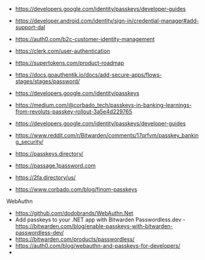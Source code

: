 
- https://developers.google.com/identity/passkeys/developer-guides
- https://developer.android.com/identity/sign-in/credential-manager#add-support-dal


- https://auth0.com/b2c-customer-identity-management
- https://clerk.com/user-authentication
- https://supertokens.com/product-roadmap
- https://docs.goauthentik.io/docs/add-secure-apps/flows-stages/stages/password/
- https://developers.google.com/identity/passkeys
- https://medium.com/@corbado_tech/passkeys-in-banking-learnings-from-revoluts-passkey-rollout-3a5e4d229765
- https://developers.google.com/identity/passkeys/developer-guides
- https://www.reddit.com/r/Bitwarden/comments/17qrfvm/passkey_banking_security/
- https://passkeys.directory/
- https://passage.1password.com
- https://2fa.directory/us/
- https://www.corbado.com/blog/finom-passkeys

WebAuthn
- https://github.com/dodobrands/WebAuthn.Net
- Add passkeys to your .NET app with Bitwarden Passwordless.dev - https://bitwarden.com/blog/enable-passkeys-with-bitwarden-passwordless-dev/
- https://bitwarden.com/products/passwordless/
- https://auth0.com/blog/webauthn-and-passkeys-for-developers/
- 